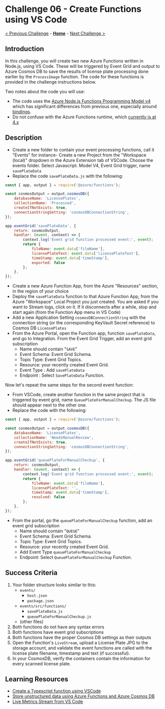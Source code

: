 # Challenge 06 - Create Functions using VS Code

[< Previous Challenge](./Challenge-05.md) - **[Home](../README.md)** - [Next Challenge >](./Challenge-07.md)

## Introduction

In this challenge, you will create two new Azure Functions written in Node.js, using VS Code. These will be triggered by Event Grid and output to Azure Cosmos DB to save the results of license plate processing done earlier by the `ProcessImage` function.  The code for these functions is provided in the challenge instructions below.

Two notes about the code you will use:
- The code uses the [Azure Node.js Functions Programming Model v4](https://techcommunity.microsoft.com/t5/apps-on-azure-blog/azure-functions-node-js-v4-programming-model-is-generally/ba-p/3929217) which has significant differences from previous one, especially around [bindings](https://learn.microsoft.com/en-us/azure/azure-functions/functions-node-upgrade-v4?tabs=v4).
- Do not confuse with the Azure Functions runtime, which [currently is at 4.x](https://learn.microsoft.com/en-us/azure/azure-functions/migrate-version-3-version-4?tabs=net8%2Cazure-cli%2Cwindows&pivots=programming-language-javascript)

## Description

- Create a new folder to contain your event processing functions, call it "Events" for instance- Create a new Project from the "Workspace (local)" dropdown in the Azure Extension tab of VSCode. Choose the events folder. Select Javascript. Model V4, Event Grid trigger, name `savePlateData`
- Replace the code `savePlateData.js` with the following:
```javascript
const { app, output } = require('@azure/functions'); 

const cosmosOutput = output.cosmosDB({ 
    databaseName: 'LicensePlates', 
    collectionName: 'Processed', 
    createIfNotExists: true, 
    connectionStringSetting: 'cosmosDBConnectionString', 
}); 

app.eventGrid('savePlateData', { 
    return: cosmosOutput, 
    handler: (event, context) => { 
        context.log('Event grid function processed event:', event); 
        return { 
            fileName: event.data['fileName'], 
            licensePlateText: event.data['licensePlateText'], 
            timeStamp: event.data['timeStamp'], 
            exported: false 
        }; 
    }, 
}); 
```
- Create a new Azure Function App, from the Azure "Resources" section, in the region of your choice
- Deploy the `savePlateData` function to that Azure Function App, from the Azure "Workspace" Local Project you just created. You are asked if you want to Stream logs, click on it. If it disconnects after a while, stop and start again (from the Function App menu in VS Code)
- Add a new Application Setting `cosmosDBConnectionString` with the connection string (or the corresponding KeyVault Secret reference) to Cosmos DB `LicensePlates`
- From the Azure Portal, open the Function app, function `savePlateData`, and go to Integration. From the Event Grid Trigger, add an event grid subscription
    * Name should contain &quot;`SAVE`&quot;
    * Event Schema: Event Grid Schema.
    * Topic Type: Event Grid Topics.
    * Resource: your recently created Event Grid.
    * Event Type : Add `savePlateData`
    * Endpoint : Select `SavePlateData` Function.

Now let's repeat the same steps for the second event function:
- From VSCode, create another function in the same project that is triggered by event grid,  name `QueuePlateForManualCheckup`. The JS file should appear next to the other one.
-  Replace the code with the following:
```javascript
const { app, output } = require('@azure/functions'); 

const cosmosOutput = output.cosmosDB({ 
    databaseName: 'LicensePlates', 
    collectionName: 'NeedsManualReview', 
    createIfNotExists: true, 
    connectionStringSetting: 'cosmosDBConnectionString', 
}); 

app.eventGrid('queuePlateForManualCheckup', { 
    return: cosmosOutput, 
    handler: (event, context) => { 
        context.log('Event grid function processed event:', event); 
        return { 
            fileName: event.data['fileName'], 
            licensePlateText: '', 
            timeStamp: event.data['timeStamp'], 
            resolved: false 
        };
    },
});
```
- From the portal, go the `queuePlateForManualCheckup` function, add an event grid subscription
    * Name should contain "`QUEUE`"
    * Event Schema: Event Grid Schema.
    * Topic Type: Event Grid Topics.
    * Resource: your recently created Event Grid.
    * Add Event Type `queuePlateForManualCheckup`
    * Endpoint: Select `QueuePlateForManualCheckup` Function.

## Success Criteria

1. Your folder structure looks similar to this:
    * `events/`
        * `host.json`
        * `package.json`
    * `events/src/functions/`
        * `savePlateData.js`
        * `queuePlateForManualCheckup.js`
    * (other files)
2. Both functions do not have any syntax errors
3. Both functions have event grid subscriptions
4. Both functions have the proper Cosmos DB settings as their outputs
5. Open the Function's `LiveStream`, upload a License Plate JPG to the storage account, and validate the event functions are called with the license plate filename, timestamp and text (if successful). 
6. In your CosmosDB, verify the containers contain the information for every scanned license plate. 

## Learning Resources

- [Create a Typescript function using VSCode](https://learn.microsoft.com/en-us/azure/azure-functions/create-first-function-vs-code-typescript?pivots=nodejs-model-v4)
- [Store unstructured data using Azure Functions and Azure Cosmos DB](https://docs.microsoft.com/azure/azure-functions/functions-integrate-store-unstructured-data-cosmosdb)
- [Live Metrics Stream from VS Code](https://learn.microsoft.com/en-us/azure/azure-functions/streaming-logs?tabs=vs-code)
